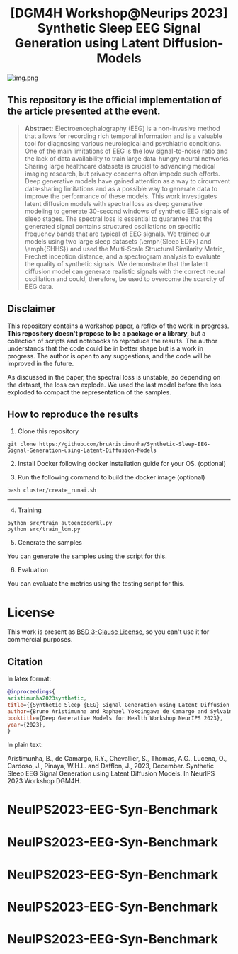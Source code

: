 <h1 align="center">
  <br> [DGM4H Workshop@Neurips 2023] Synthetic Sleep EEG Signal Generation using Latent Diffusion-Models  <br>
</h1>


![img.png](fig/img.png)

## This repository is the official implementation of the article presented at the event. 

> **Abstract:** Electroencephalography (EEG) is a non-invasive method that allows for recording rich temporal information and is a valuable tool for diagnosing various neurological and psychiatric conditions. One of the main limitations of EEG is the low signal-to-noise ratio and the lack of data availability to train large data-hungry neural networks. Sharing large healthcare datasets is crucial to advancing medical imaging research, but privacy concerns often impede such efforts. Deep generative models have gained attention as a way to circumvent data-sharing limitations and as a possible way to generate data to improve the performance of these models. This work investigates latent diffusion models with spectral loss as deep generative modeling to generate 30-second windows of synthetic EEG signals of sleep stages. The spectral loss is essential to guarantee that the generated signal contains structured oscillations on specific frequency bands that are typical of EEG signals. We trained our models using two large sleep datasets (\emph{Sleep EDFx} and \emph{SHHS}) and used the Multi-Scale Structural Similarity Metric, Frechet inception distance, and a spectrogram analysis to evaluate the quality of synthetic signals. We demonstrate that the latent diffusion model can generate realistic signals with the correct neural oscillation and could, therefore, be used to overcome the scarcity of EEG data.
> 
## Disclaimer

This repository contains a workshop paper, a reflex of the work in progress. 
**This repository doesn't propose to be a package or a library**, but a collection of scripts and notebooks to reproduce the results.
The author understands that the code could be in better shape but is a work in progress. The author is open to any suggestions, and the code will be improved in the future.

As discussed in the paper, the spectral loss is unstable, so depending on the dataset, the loss can explode. We used the last model before the loss exploded to compact the representation of the samples.

## How to reproduce the results


1. Clone this repository

```shell
git clone https://github.com/bruAristimunha/Synthetic-Sleep-EEG-Signal-Generation-using-Latent-Diffusion-Models
```

2. Install Docker following docker installation guide for your OS. (optional)

3. Run the following command to build the docker image (optional)
```shell
bash cluster/create_runai.sh
```
----

4. Training

```
python src/train_autoencoderkl.py
python src/train_ldm.py 
```

5. Generate the samples

You can generate the samples using the script for this.

6. Evaluation

You can evaluate the metrics using the testing script for this.

# License
This work is present as [BSD 3-Clause License](LICENSE), so you can't use it for commercial purposes.

## Citation

In latex format:

```bibtex
@inproceedings{
aristimunha2023synthetic,
title={{Synthetic Sleep {EEG} Signal Generation using Latent Diffusion Models}},
author={Bruno Aristimunha and Raphael Yokoingawa de Camargo and Sylvain Chevallier and Oeslle Lucena and Adam Thomas and M. Jorge Cardoso and Walter Lopez Pinaya and Jessica Dafflon},
booktitle={Deep Generative Models for Health Workshop NeurIPS 2023},
year={2023},
}
```

In plain text:

Aristimunha, B., de Camargo, R.Y., Chevallier, S., Thomas, A.G., Lucena, O., Cardoso, J., Pinaya, W.H.L. and Dafflon, J., 2023, December. Synthetic Sleep EEG Signal Generation using Latent Diffusion Models. In NeurIPS 2023 Workshop DGM4H.


# NeuIPS2023-EEG-Syn-Benchmark
# NeuIPS2023-EEG-Syn-Benchmark
# NeuIPS2023-EEG-Syn-Benchmark
# NeuIPS2023-EEG-Syn-Benchmark
# NeuIPS2023-EEG-Syn-Benchmark
